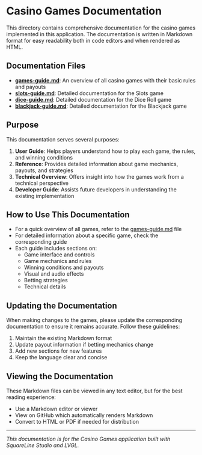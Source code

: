 # Casino Games Documentation

This directory contains comprehensive documentation for the casino games implemented in this application. The documentation is written in Markdown format for easy readability both in code editors and when rendered as HTML.

## Documentation Files

- **[games-guide.md](games-guide.md)**: An overview of all casino games with their basic rules and payouts
- **[slots-guide.md](slots-guide.md)**: Detailed documentation for the Slots game
- **[dice-guide.md](dice-guide.md)**: Detailed documentation for the Dice Roll game
- **[blackjack-guide.md](blackjack-guide.md)**: Detailed documentation for the Blackjack game

## Purpose

This documentation serves several purposes:

1. **User Guide**: Helps players understand how to play each game, the rules, and winning conditions
2. **Reference**: Provides detailed information about game mechanics, payouts, and strategies
3. **Technical Overview**: Offers insight into how the games work from a technical perspective
4. **Developer Guide**: Assists future developers in understanding the existing implementation

## How to Use This Documentation

- For a quick overview of all games, refer to the [games-guide.md](games-guide.md) file
- For detailed information about a specific game, check the corresponding guide
- Each guide includes sections on:
  - Game interface and controls
  - Game mechanics and rules
  - Winning conditions and payouts
  - Visual and audio effects
  - Betting strategies
  - Technical details

## Updating the Documentation

When making changes to the games, please update the corresponding documentation to ensure it remains accurate. Follow these guidelines:

1. Maintain the existing Markdown format
2. Update payout information if betting mechanics change
3. Add new sections for new features
4. Keep the language clear and concise

## Viewing the Documentation

These Markdown files can be viewed in any text editor, but for the best reading experience:

- Use a Markdown editor or viewer
- View on GitHub which automatically renders Markdown
- Convert to HTML or PDF if needed for distribution

---

*This documentation is for the Casino Games application built with SquareLine Studio and LVGL.* 